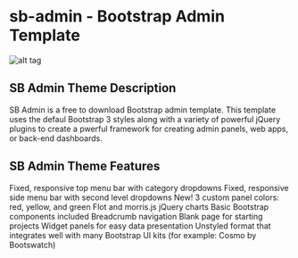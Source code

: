 sb-admin - Bootstrap Admin Template
========

![alt tag](http://i.imgur.com/n47Dibt.jpg?1)


SB Admin Theme Description
--------------------------

SB Admin is a free to download Bootstrap admin template. This template uses the defaul Bootstrap 3 styles along with a variety of powerful jQuery plugins to create a pwerful framework for creating admin panels, web apps, or back-end dashboards.

SB Admin Theme Features
-----------------------

Fixed, responsive top menu bar with category dropdowns
Fixed, responsive side menu bar with second level dropdowns
New! 3 custom panel colors: red, yellow, and green
Flot and morris.js jQuery charts
Basic Bootstrap components included
Breadcrumb navigation
Blank page for starting projects
Widget panels for easy data presentation
Unstyled format that integrates well with many Bootstrap UI kits (for example: Cosmo by Bootswatch)
